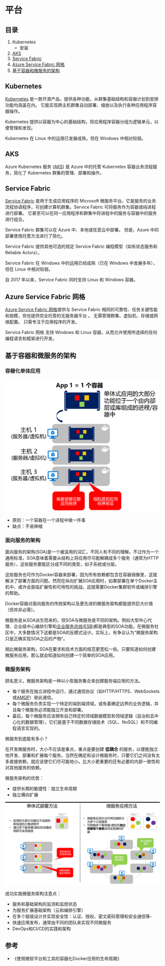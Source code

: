 # 平台

## 目录

1. Kubernetes
   - 安装
2. [AKS](#AKS)
3. [Service Fabric](#Service&nbsp;Fabric)
4. [Azure Service Fabric 网格](#Azure&nbsp;Service&nbsp;Fabric&nbsp;网格)
5. [基于容器和微服务的架构](#基于容器和微服务的架构)

## Kubernetes

[Kubernetes](https://kubernetes.io/) 是一款开源产品，提供各种功能，从群集基础结构和容器计划到安排功能均涵盖在内。 它能实现跨主机群集自动部署、缩放以及执行各种应用程序容器操作。

Kubernetes 提供以容器为中心的基础结构，将应用程序容器分组为逻辑单元，以便管理和发现。

Kubernetes 在 Linux 中的运用已发展成熟，但在 Windows 中相对较弱。

## AKS

Azure Kubernetes 服务 ([AKS](https://azure.microsoft.com/services/kubernetes-service/)) 是 Azure 中的托管 Kubernetes 容器业务流程服务，简化了 Kubernetes 群集的管理、部署和操作。

## Service&nbsp;Fabric

[Service Fabric](https://docs.microsoft.com/azure/service-fabric/service-fabric-overview) 是用于生成应用程序的 Microsoft 微服务平台。它是服务的业务流程协调程序，可创建计算机群集。Service Fabric 可将服务作为容器或纯进程进行部署。 它甚至可以在同一应用程序和群集中将进程中的服务与容器中的服务进行组合。

Service Fabric 群集可以在 Azure 中、本地或任意云中部署。 但是，Azure 中的部署使用托管方法进行了简化。

Service Fabric 提供其他可选的规定 Service Fabric 编程模型（如有状态服务和 Reliable Actors）。

Service Fabric 在 Windows 中的运用已经成熟（已在 Windows 中发展多年），但在 Linux 中相对较弱。

自 2017 年以来，Service Fabric 同时支持 Linux 和 Windows 容器。

## Azure&nbsp;Service&nbsp;Fabric&nbsp;网格

[Azure Service Fabric 网格](https://docs.microsoft.com/azure/service-fabric-mesh/service-fabric-mesh-overview)提供与 Service Fabric 相同的可靠性、任务关键性能和规模，但也提供完全托管的无服务器平台 。 无需管理群集、虚拟机、存储或网络配置。 只需专注于应用程序的开发。

Service Fabric 网格 支持 Windows 和 Linux 容器，从而允许使用所选择的任何编程语言和框架进行开发。

## 基于容器和微服务的架构

### 容器化单体应用

![x](./Resource/61.png)

- 原则：一个容器在一个进程中做一件事
- 缺点：不易伸缩

### 面向服务的架构

面向服务的架构(SOA)是一个被滥用的词汇，不同人有不同的理解。不过作为一个通用标准，SOA意味着需要从结构上将应用尽可能解耦成多个服务（通常为HTTP服务），这些服务要能区分成不同的类型，如子系统或分层。

这些服务也可作为Docker容器来部署，因为所有依赖都包含在容器镜像里，这就解决了部署方面的问题。然而在纵向扩展SOA应用时，如果部署在单个Docker主机中，或许会面临扩展性和可用性的挑战。这就需要Docker集群软件或编排引擎的帮助。

Docker容器对面向服务的传统架构以及更先进的微服务架构都能提供巨大价值（但并非必需）。

微服务是从SOA派生而来的，但SOA与微服务是不同的架构。例如大型中心代理、企业级中心编排引擎和[企业服务总线(ESB)](https://en.wikipedia.org/wiki/Enterprise_service_bus)都是典型的SOA功能。在微服务社区中，大多数情况下这都是SOA的反模式设计。实际上，有争议认为“微服务架构只是正确实现SOA之后的产物”。

相比微服务架构，SOA在要求和技术方面的规范更宽松一些。只要知道如何创建微服务应用，那么就会知道如何创建一个简单的SOA应用。

### 微服务架构

顾名思义，微服务架构是一种以小型服务集合来创建服务端应用的方法。

- 每个服务在独立进程中运行，通过通信协议（如HTTP/HTTPS、WebSockets或[AMQP](https://en.wikipedia.org/wiki/Advanced_Message_Queuing_Protocol)）彼此通信。
- 每个微服务负责实现一个特定的端到端领域，或有着确定边界的业务逻辑，并且每个微服务必须能独立开发和部署。
- 最后，每个微服务应该拥有自己特定的领域数据模型和领域逻辑（自治和去中心化的数据管理），它们是基于不同数据存储技术（SQL、NoSQL）和不同编程语言实现的。

微服务到底能有多小？

在开发微服务时，大小不应该是重点，重点是要创建 **低耦合** 的服务，以便能独立地开发、部署和扩展每个服务。当然在确定和设计微服务时，只要它们之间没有太多直接依赖，就应该使它们尽可能地小。比大小更重要的还有必要的内部一致性和对其他服务的依赖。

微服务架构的优势：

- 提供长期的敏捷性：独立生命周期
- 独立横向扩展

![x](./Resource/62.png)

成功实施微服务架构注意点：

- 服务和基础架构的监测和监控状态
- 为服务扩展基础架构（云和编排引擎）
- 在多个层级设计并实现安全性：认证、授权、密文密码管理和安全通信等- 
- 快速应用发布，通常由不同的团队来实现不同微服务
- DevOps和CI/CD的实践和架构

## 参考

- 《使用微软平台和工具的容器化Docker应用的生命周期》

